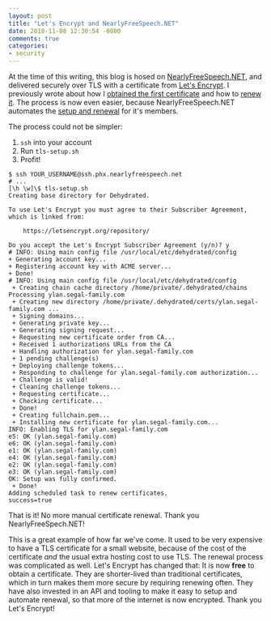 ```yaml
---
layout: post
title: "Let's Encrypt and NearlyFreeSpeech.NET"
date: 2018-11-08 12:30:54 -0800
comments: true
categories:
- security
---
```


At the time of this writing, this blog is hosed on [NearlyFreeSpeech.NET][nfs], and delivered securely over TLS with a certificate from [Let's Encrypt][lets]. I previously wrote about how I [obtained the first certificate][setup] and how to [renew it][renew]. The process is now even easier, because NearlyFreeSpeech.NET automates the [setup and renewal][faq] for it's members.

The process could not be simpler:

1. `ssh` into your account
2. Run `tls-setup.sh`
3. Profit!

```
$ ssh YOUR_USERNAME@ssh.phx.nearlyfreespeech.net
# ...
[\h \w]\$ tls-setup.sh
Creating base directory for Dehydrated.

To use Let's Encrypt you must agree to their Subscriber Agreement,
which is linked from:

    https://letsencrypt.org/repository/

Do you accept the Let's Encrypt Subscriber Agreement (y/n)? y
# INFO: Using main config file /usr/local/etc/dehydrated/config
+ Generating account key...
+ Registering account key with ACME server...
+ Done!
# INFO: Using main config file /usr/local/etc/dehydrated/config
 + Creating chain cache directory /home/private/.dehydrated/chains
Processing ylan.segal-family.com
 + Creating new directory /home/private/.dehydrated/certs/ylan.segal-family.com ...
 + Signing domains...
 + Generating private key...
 + Generating signing request...
 + Requesting new certificate order from CA...
 + Received 1 authorizations URLs from the CA
 + Handling authorization for ylan.segal-family.com
 + 1 pending challenge(s)
 + Deploying challenge tokens...
 + Responding to challenge for ylan.segal-family.com authorization...
 + Challenge is valid!
 + Cleaning challenge tokens...
 + Requesting certificate...
 + Checking certificate...
 + Done!
 + Creating fullchain.pem...
 + Installing new certificate for ylan.segal-family.com...
INFO: Enabling TLS for ylan.segal-family.com
e5: OK (ylan.segal-family.com)
e6: OK (ylan.segal-family.com)
e1: OK (ylan.segal-family.com)
e4: OK (ylan.segal-family.com)
e2: OK (ylan.segal-family.com)
e3: OK (ylan.segal-family.com)
OK: Setup was fully confirmed.
 + Done!
Adding scheduled task to renew certificates.
success=true
```

That is it! No more manual certificate renewal. Thank you NearlyFreeSpech.NET!

This is a great example of how far we've come. It used to be very expensive to have a TLS certificate for a small website, because of the cost of the certificate *and* the usual extra hosting cost to use TLS. The renewal process was complicated as well. Let's Encrypt has changed that: It is now **free** to obtain a certificate. They are shorter-lived than traditional certificates, which in turn makes them more secure by requiring renewing often. They have also invested in an API and tooling to make it easy to setup and automate renewal, so that more of the internet is now encrypted. Thank you Let's Encrypt!

[nfs]: https://members.nearlyfreespeech.net/ylansegal/
[lets]: https://letsencrypt.org/
[setup]: /blog/2016/09/29/goodbye-startssl-hello-lets-encrypt/
[renew]: /blog/2016/12/07/renewing-a-lets-encrypt-certificate/
[faq]: https://faq.nearlyfreespeech.net/section/ourservice/sslcertificates#sslcertificates

